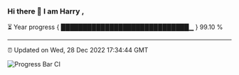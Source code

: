 ### Hi there 👋 I am Harry , 

⏳ Year progress { █████████████████████████████▁ } 99.10 %

---

⏰ Updated on Wed, 28 Dec 2022 17:34:44 GMT

![Progress Bar CI](https://github.com/duykhang68/duykhang68/workflows/Progress%20Bar%20CI/badge.svg)

